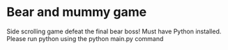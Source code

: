 # Bear and mummy game
Side scrolling game defeat the final bear boss!
Must have Python installed. Please run python using the python main.py command
